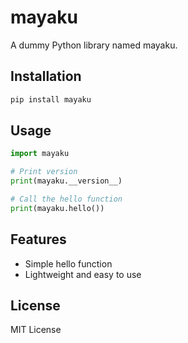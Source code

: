 # mayaku

A dummy Python library named mayaku.

## Installation

```bash
pip install mayaku
```

## Usage

```python
import mayaku

# Print version
print(mayaku.__version__)

# Call the hello function
print(mayaku.hello())
```

## Features

- Simple hello function
- Lightweight and easy to use

## License

MIT License